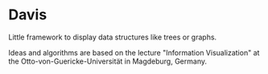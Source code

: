 # Davis
Little framework to display data structures like trees or graphs.

Ideas and algorithms are based on the lecture "Information Visualization" at the Otto-von-Guericke-Universität in Magdeburg, Germany.